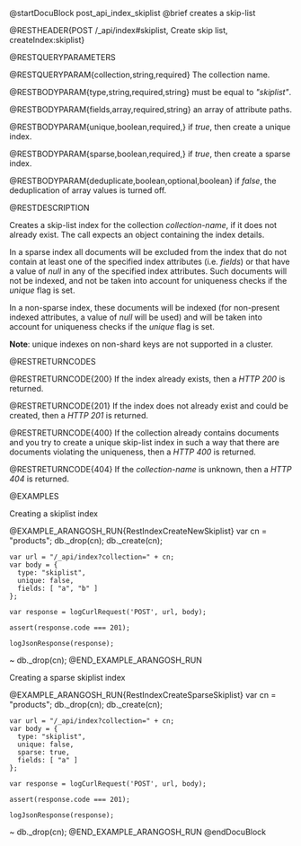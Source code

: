 
@startDocuBlock post_api_index_skiplist
@brief creates a skip-list

@RESTHEADER{POST /_api/index#skiplist, Create skip list, createIndex:skiplist}

@RESTQUERYPARAMETERS

@RESTQUERYPARAM{collection,string,required}
The collection name.

@RESTBODYPARAM{type,string,required,string}
must be equal to *"skiplist"*.

@RESTBODYPARAM{fields,array,required,string}
an array of attribute paths.

@RESTBODYPARAM{unique,boolean,required,}
if *true*, then create a unique index.

@RESTBODYPARAM{sparse,boolean,required,}
if *true*, then create a sparse index.

@RESTBODYPARAM{deduplicate,boolean,optional,boolean}
if *false*, the deduplication of array values is turned off.

@RESTDESCRIPTION

Creates a skip-list index for the collection *collection-name*, if
it does not already exist. The call expects an object containing the index
details.

In a sparse index all documents will be excluded from the index that do not
contain at least one of the specified index attributes (i.e. *fields*) or that
have a value of *null* in any of the specified index attributes. Such documents
will not be indexed, and not be taken into account for uniqueness checks if
the *unique* flag is set.

In a non-sparse index, these documents will be indexed (for non-present
indexed attributes, a value of *null* will be used) and will be taken into
account for uniqueness checks if the *unique* flag is set.

**Note**: unique indexes on non-shard keys are not supported in a cluster.

@RESTRETURNCODES

@RESTRETURNCODE{200}
If the index already exists, then a *HTTP 200* is
returned.

@RESTRETURNCODE{201}
If the index does not already exist and could be created, then a *HTTP 201*
is returned.

@RESTRETURNCODE{400}
If the collection already contains documents and you try to create a unique
skip-list index in such a way that there are documents violating the
uniqueness, then a *HTTP 400* is returned.

@RESTRETURNCODE{404}
If the *collection-name* is unknown, then a *HTTP 404* is returned.

@EXAMPLES

Creating a skiplist index

@EXAMPLE_ARANGOSH_RUN{RestIndexCreateNewSkiplist}
    var cn = "products";
    db._drop(cn);
    db._create(cn);

    var url = "/_api/index?collection=" + cn;
    var body = {
      type: "skiplist",
      unique: false,
      fields: [ "a", "b" ]
    };

    var response = logCurlRequest('POST', url, body);

    assert(response.code === 201);

    logJsonResponse(response);
  ~ db._drop(cn);
@END_EXAMPLE_ARANGOSH_RUN

Creating a sparse skiplist index

@EXAMPLE_ARANGOSH_RUN{RestIndexCreateSparseSkiplist}
    var cn = "products";
    db._drop(cn);
    db._create(cn);

    var url = "/_api/index?collection=" + cn;
    var body = {
      type: "skiplist",
      unique: false,
      sparse: true,
      fields: [ "a" ]
    };

    var response = logCurlRequest('POST', url, body);

    assert(response.code === 201);

    logJsonResponse(response);
  ~ db._drop(cn);
@END_EXAMPLE_ARANGOSH_RUN
@endDocuBlock
